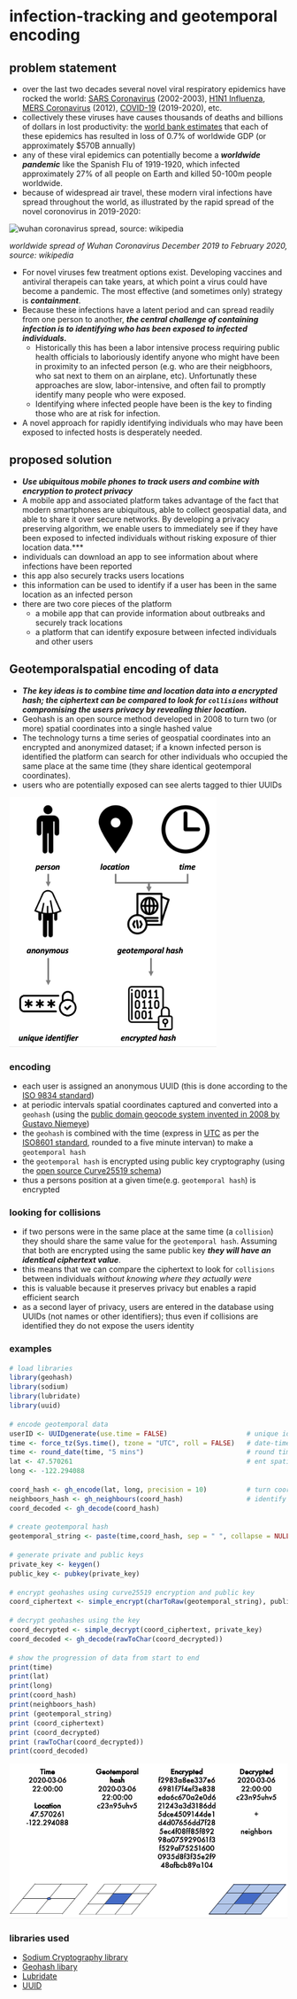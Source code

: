 # infection-tracking and geotemporal encoding

## problem statement
* over the last two decades several novel viral respiratory epidemics have rocked the world: [SARS Coronavirus](https://en.wikipedia.org/wiki/Severe_acute_respiratory_syndrome) (2002-2003), [H1N1 Influenza](https://en.wikipedia.org/wiki/Influenza_A_virus_subtype_H1N1), [MERS Coronavirus](https://en.wikipedia.org/wiki/Middle_East_respiratory_syndrome-related_coronavirus) (2012), [COVID-19](https://en.wikipedia.org/wiki/Coronavirus_disease_2019) (2019-2020), etc.
* collectively these viruses have causes thousands of deaths and billions of dollars in lost productivity: the [world bank estimates](https://www.weforum.org/agenda/2018/05/how-epidemics-infect-the-global-economy-and-what-to-do-about-it/) that each of these epidemics has resulted in loss of 0.7% of worldwide GDP (or approximately $570B annually)
* any of these viral epidemics can potentially become a ***_worldwide pandemic_*** like the Spanish Flu of 1919-1920, which infected approximately 27% of all people on Earth and killed 50-100m people worldwide.
* because of widespread air travel, these modern viral infections have spread throughout the world, as illustrated by the rapid spread of the novel coronovirus in 2019-2020:

![wuhan coronavirus spread, source: wikipedia](https://upload.wikimedia.org/wikipedia/commons/b/b3/COVID-19-outbreak-timeline.gif)

_worldwide spread of Wuhan Coronavirus December 2019 to February 2020, source: wikipedia_

* For novel viruses few treatment options exist. Developing vaccines and antiviral therapeis can take years, at which point a virus could have become a pandemic. The most effective (and sometimes only) strategy is ***_containment_***.
* Because these infections have a latent period and can spread readily from one person to another, ***_the central challenge of containing infection is to identifying who has been exposed to infected individuals._*** 
  * Historically this has been a labor intensive process requiring public health officials to laboriously identify anyone who might have been in proximity to an infected person (e.g. who are their neigbhoors, who sat next to them on an airplane, etc). Unfortunatly these approaches are slow, labor-intensive, and often fail to promptly identify many people who were exposed.
  * Identifying where infected people have been is the key to finding those who are at risk for infection.
* A novel approach for rapidly identifying individuals who may have been exposed to infected hosts is desperately needed.


## proposed solution
* ***Use ubiquitous mobile phones to track users and combine with encryption to protect privacy***
* A mobile app and associated platform takes advantage of the fact that modern smartphones are ubiquitous, able to collect geospatial data, and able to share it over secure networks. By developing a privacy preserving algorithm, we enable users to immediately see if they have been exposed to infected individuals without risking exposure of thier location data.***
 * individuals can download an app to see information about where infections have been reported
 * this app also securely tracks users locations
 * this information can be used to identify if a user has been in the same location as an infected person
* there are two core pieces of the platform
  * a mobile app that can provide information about outbreaks and securely track locations
  * a platform that can identify exposure between infected individuals and other users
  
## Geotemporalspatial encoding of data
* ***The key ideas is to combine time and location data into a encrypted hash; the ciphertext can be compared to look for ```collisions``` without compromising the users privacy by revealing thier location.***
* Geohash is an open source method developed in 2008 to turn two (or more) spatial coordinates into a single hashed value
* The technology turns a time series of geospatial coordinates into an encrypted and anonymized dataset; if a known infected person is identified the platform can search for other individuals who occupied the same place at the same time (they share identical geotemporal coordinates).
* users who are potentially exposed can see alerts tagged to thier UUIDs

![overview of technology](https://github.com/nickmmark/infection-tracking/blob/master/technology_idea.png)

### encoding
* each user is assigned an anonymous UUID (this is done according to the [ISO 9834 standard](https://www.iso.org/standard/58055.html))
* at periodic intervals spatial coordinates captured and converted into a ```geohash``` (using the [public domain geocode system invented in 2008 by Gustavo Niemeye](https://en.wikipedia.org/wiki/Geohash))
* the ```geohash``` is combined with the time (express in [UTC](https://en.wikipedia.org/wiki/Coordinated_Universal_Time) as per the [ISO8601 standard](https://en.wikipedia.org/wiki/ISO_8601), rounded to a five minute intervan) to make a ```geotemporal hash```
* the ```geotemporal hash``` is encrypted using public key cryptography (using the [open source Curve25519 schema](https://en.wikipedia.org/wiki/Curve25519))
* thus a persons position at a given time(e.g. ```geotemporal hash```) is encrypted

### looking for collisions
* if two persons were in the same place at the same time (a ```collision```) they should share the same value for the ```geotemporal hash```. Assuming that both are encrypted using the same public key ***they will have an identical ciphertext value***.
* this means that we can compare the ciphertext to look for ```collisions``` between individuals _without knowing where they actually were_
* this is valuable because it preserves privacy but enables a rapid efficient search
* as a second layer of privacy, users are entered in the database using UUIDs (not names or other identifiers); thus even if collisions are identified they do not expose the users identity


### examples
```R
# load libraries
library(geohash)
library(sodium)
library(lubridate)
library(uuid)

# encode geotemporal data
userID <- UUIDgenerate(use.time = FALSE)                    # unique identifier, using ISO 9834 standard
time <- force_tz(Sys.time(), tzone = "UTC", roll = FALSE)   # date-time in UTC, using ISO 8601 standard
time <- round_date(time, "5 mins")                          # round time to 5 minute blocks
lat <- 47.570261                                            # ent spatial coordinates
long <- -122.294088

coord_hash <- gh_encode(lat, long, precision = 10)          # turn coordinates into geohash
neighboors_hash <- gh_neighbours(coord_hash)                # identify neighbooring squares
coord_decoded <- gh_decode(coord_hash)

# create geotemporal hash
geotemporal_string <- paste(time,coord_hash, sep = " ", collapse = NULL) # combine the time and coordinates together

# generate private and public keys
private_key <- keygen()
public_key <- pubkey(private_key)

# encrypt geohashes using curve25519 encryption and public key
coord_ciphertext <- simple_encrypt(charToRaw(geotemporal_string), public_key)

# decrypt geohashes using the key
coord_decrypted <- simple_decrypt(coord_ciphertext, private_key)
coord_decoded <- gh_decode(rawToChar(coord_decrypted))

# show the progression of data from start to end
print(time)
print(lat)
print(long)
print(coord_hash)
print(neighboors_hash)
print (geotemporal_string)
print (coord_ciphertext)
print (coord_decrypted)
print (rawToChar(coord_decrypted))
print(coord_decoded)
```

![](https://github.com/nickmmark/infection-tracking/blob/master/technology_example.png)


### libraries used
* [Sodium Cryptography library](https://cran.r-project.org/web/packages/sodium/vignettes/intro.html)
* [Geohash libary](https://www.rdocumentation.org/packages/geohash/versions/0.3.0)
* [Lubridate](https://cran.r-project.org/web/packages/lubridate/index.html)
* [UUID](https://cran.r-project.org/web/packages/uuid/index.html)

